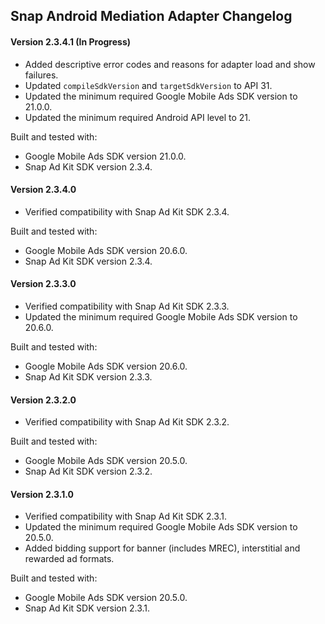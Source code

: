 ## Snap Android Mediation Adapter Changelog

#### Version 2.3.4.1 (In Progress)
- Added descriptive error codes and reasons for adapter load and show failures.
- Updated `compileSdkVersion` and `targetSdkVersion` to API 31.
- Updated the minimum required Google Mobile Ads SDK version to 21.0.0.
- Updated the minimum required Android API level to 21.

Built and tested with:
- Google Mobile Ads SDK version 21.0.0.
- Snap Ad Kit SDK version 2.3.4.

#### Version 2.3.4.0
- Verified compatibility with Snap Ad Kit SDK 2.3.4.

Built and tested with:
- Google Mobile Ads SDK version 20.6.0.
- Snap Ad Kit SDK version 2.3.4.

#### Version 2.3.3.0
- Verified compatibility with Snap Ad Kit SDK 2.3.3.
- Updated the minimum required Google Mobile Ads SDK version to 20.6.0.

Built and tested with:
- Google Mobile Ads SDK version 20.6.0.
- Snap Ad Kit SDK version 2.3.3.

#### Version 2.3.2.0
- Verified compatibility with Snap Ad Kit SDK 2.3.2.

Built and tested with:
- Google Mobile Ads SDK version 20.5.0.
- Snap Ad Kit SDK version 2.3.2.

#### Version 2.3.1.0
- Verified compatibility with Snap Ad Kit SDK 2.3.1.
- Updated the minimum required Google Mobile Ads SDK version to 20.5.0.
- Added bidding support for banner (includes MREC), interstitial and rewarded ad formats.

Built and tested with:
- Google Mobile Ads SDK version 20.5.0.
- Snap Ad Kit SDK version 2.3.1.
